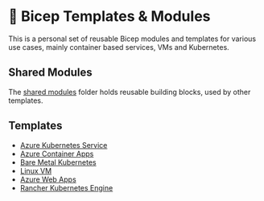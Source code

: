 # 💪 Bicep Templates & Modules

This is a personal set of reusable Bicep modules and templates for various use cases, mainly container based services, VMs and Kubernetes.

## Shared Modules

The [shared modules](./modules) folder holds reusable building blocks, used by other templates.

## Templates

- [Azure Kubernetes Service](./aks)
- [Azure Container Apps](./container-apps)
- [Bare Metal Kubernetes](./k8s-baremetal)
- [Linux VM](./linux-vm)
- [Azure Web Apps](./webapp)
- [Rancher Kubernetes Engine](./rke2)
